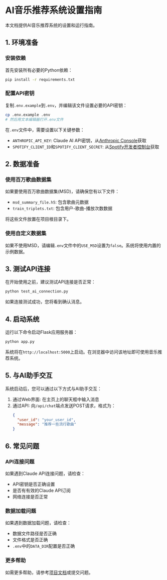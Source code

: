 # AI音乐推荐系统设置指南

本文档提供AI音乐推荐系统的设置和运行指南。

## 1. 环境准备

### 安装依赖
首先安装所有必要的Python依赖：

```bash
pip install -r requirements.txt
```

### 配置API密钥
复制`.env.example`到`.env`，并编辑该文件设置必要的API密钥：

```bash
cp .env.example .env
# 然后用文本编辑器打开.env文件
```

在`.env`文件中，需要设置以下关键参数：

- `ANTHROPIC_API_KEY`: Claude AI API密钥，从[Anthropic Console](https://console.anthropic.com/)获取
- `SPOTIFY_CLIENT_ID`和`SPOTIFY_CLIENT_SECRET`: 从[Spotify开发者控制台](https://developer.spotify.com/dashboard/)获取

## 2. 数据准备

### 使用百万歌曲数据集
如果要使用百万歌曲数据集(MSD)，请确保您有以下文件：
- `msd_summary_file.h5`: 包含歌曲元数据
- `train_triplets.txt`: 包含用户-歌曲-播放次数数据

将这些文件放置在项目根目录下。

### 使用自定义数据集
如果不使用MSD，请编辑`.env`文件中的`USE_MSD`设置为`false`。系统将使用内置的示例数据。

## 3. 测试API连接

在开始使用之前，建议测试API连接是否正常：

```bash
python test_ai_connection.py
```

如果连接测试成功，您将看到确认消息。

## 4. 启动系统

运行以下命令启动Flask应用服务器：

```bash
python app.py
```

系统将在`http://localhost:5000`上启动。在浏览器中访问该地址即可使用音乐推荐系统。

## 5. 与AI助手交互

系统启动后，您可以通过以下方式与AI助手交互：

1. 通过Web界面: 在主页上的聊天框中输入消息
2. 通过API: 向`/api/chat`端点发送POST请求，格式为：
   ```json
   {
     "user_id": "your_user_id",
     "message": "推荐一些流行歌曲"
   }
   ```

## 6. 常见问题

### API连接问题

如果遇到Claude API连接问题，请检查：
- API密钥是否正确设置
- 是否有有效的Claude API订阅
- 网络连接是否正常

### 数据加载问题

如果遇到数据加载问题，请检查：
- 数据文件路径是否正确
- 文件格式是否正确
- `.env`中的`DATA_DIR`配置是否正确

### 更多帮助

如需更多帮助，请参考[项目文档](README.md)或提交问题。 